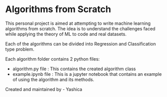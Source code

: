 # Algorithms from Scratch 

This personal project is aimed at attempting to write machine learning algorithms from scratch. The idea is to understand the challenges faced while applying the theory of ML to code and real datasets. 

Each of the algorithms can be divided into Regression and Classification type problem. 

Each algorithm folder contains 2 python files:

- algorithm.py file : This contains the created algorithm class 
- example.ipynb file : This is a jupyter notebook that contains an example of using the algorithm and its methods. 



Created and maintained by - Yashica

